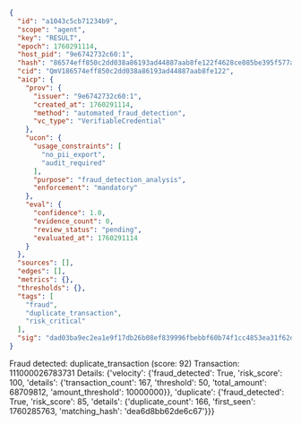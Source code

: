 ```json
{
  "id": "a1043c5cb71234b9",
  "scope": "agent",
  "key": "RESULT",
  "epoch": 1760291114,
  "host_pid": "9e6742732c60:1",
  "hash": "86574eff850c2dd038a86193ad44887aab8fe122f4628ce085be395f577addc7",
  "cid": "QmV186574eff850c2dd038a86193ad44887aab8fe122",
  "aicp": {
    "prov": {
      "issuer": "9e6742732c60:1",
      "created_at": 1760291114,
      "method": "automated_fraud_detection",
      "vc_type": "VerifiableCredential"
    },
    "ucon": {
      "usage_constraints": [
        "no_pii_export",
        "audit_required"
      ],
      "purpose": "fraud_detection_analysis",
      "enforcement": "mandatory"
    },
    "eval": {
      "confidence": 1.0,
      "evidence_count": 0,
      "review_status": "pending",
      "evaluated_at": 1760291114
    }
  },
  "sources": [],
  "edges": [],
  "metrics": {},
  "thresholds": {},
  "tags": [
    "fraud",
    "duplicate_transaction",
    "risk_critical"
  ],
  "sig": "dad03ba9ec2ea1e9f17db26b08ef839996fbebbf60b74f1cc4853ea31f62d4a9"
}
```

Fraud detected: duplicate_transaction (score: 92)
Transaction: 111000026783731
Details: {'velocity': {'fraud_detected': True, 'risk_score': 100, 'details': {'transaction_count': 167, 'threshold': 50, 'total_amount': 68709812, 'amount_threshold': 10000000}}, 'duplicate': {'fraud_detected': True, 'risk_score': 85, 'details': {'duplicate_count': 166, 'first_seen': 1760285763, 'matching_hash': 'dea6d8bb62de6c67'}}}